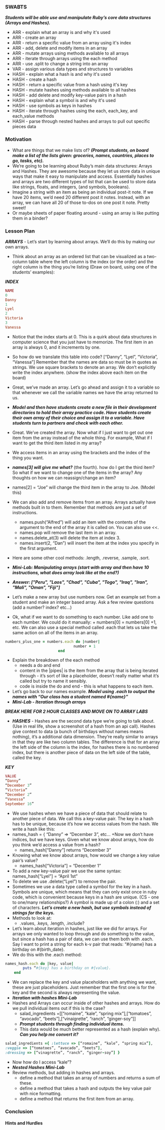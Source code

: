 ### SWABTS
***Students will be able use and manipulate Ruby’s core data structures (Arrays and
Hashes).***

+ ARR - explain what an array is and why it's used
+ ARR - create an array
+ ARR - return a specific value from an array using it's index
+ ARR - add, delete and modify items in an array
+ ARR - mutate arrays using methods available to all arrays
+ ARR - iterate through arrays using the each method
+ ARR - use .split to change a string into an array
+ VAR - assign various data types and structures to variables
+ HASH - explain what a hash is and why it's used
+ HASH - create a hash
+ HASH - return a specific value from a hash using it's key
+ HASH - mutate hashes using methods available to all hashes
+ HASH - add delete and modify key-value pairs in a hash
+ HASH - explain what a symbol is and why it's used
+ HASH - use symbols as keys in hashes
+ HASH - iterate through hashes using the each, each_key, and each_value methods
+ HASH - parse through nested hashes and arrays to pull out specific pieces data

### Motivation
+ What are things that we make lists of? ***(Prompt students, on board make a list of the lists given: groceries, names, countries, places to go, tasks, etc).***
+ We’re going to be learning about Ruby’s main data structures: Arrays and Hashes. They are awesome because they let us store data in unique ways that make it easy to manipulate and access. Essentially hashes and arrays are two different types of list that can be used to store data like strings, floats, and integers, (and symbols, booleans).
+ Imagine a string with an item as being an individual post-it note. If we have 20 items, we’d need 20 different post it notes. Instead, with an array, we can have all 20 of those to-dos on one post it note. Pretty sweet!
+ Or maybe sheets of paper floating around - using an array is like putting them in a binder?

### Lesson Plan 
***ARRAYS*** - Let’s start by learning about arrays. We’ll do this by making our own arrays.

+ Think about an array as an ordered list that can be visualized as a two-column table where the left column is the index (or the order) and the right column is the thing you’re listing (Draw on board, using one of the students’ examples):

***INDEX***

```ruby
NAME
0
Danny
1
Lyel
2
Victoria
3
Vanessa
```

+ Notice that the index starts at 0. This is a quirk about data structures in computer science that you just have to memorize. The first item in an array is always 0, and it increments by one.
+ So how do we translate this table into code?
[“Danny”, “Lyel”, “Victoria”, “Vanessa”]
Remember that the names are data so must be in quotes as strings.
We use square brackets to denote an array.
We don’t explicitly write the index anywhere. (show the index above each item on the board)
+ Great, we’ve made an array. Let’s go ahead and assign it to a variable so that whenever we call the variable names we have the array returned to us.
+ ***Model and then have students create a new file in their development directories to hold their array practice code. Have students create their own array of their choice and assign it to a variable. Have students turn to partners and check with each other.***
+ Great. We’ve created the array. Now what if I just want to get out one item from the array instead of the whole thing. For example, What if I want to get the third item listed in my array?
+ We access items in an array using the brackets and the index of the thing you want.
+ ***names[3] will give me what?*** (the fourth). how do I get the third item?
So what if we want to change one of the items in the array? Any thoughts on how we can reassign/change an item?
+ names[2] = “Joe” will change the third item in the array to Joe. (Model this)
+ We can also add and remove items from an array. Arrays actually have methods built in to them. Remember that methods are just a set of instructions.
	+ names.push(“Alfred”) will add an item with the contents of the argument to the end of the array it is called on. You can also use <<.
	+ names.pop will remove the last item in an array.
	+ names.delete_at(3) will delete the item at index 3.
	+ names.insert(2, “Dan”) will insert the item at the index you specify in the first argument.
+ Here are some other cool methods: .length, .reverse, .sample, .sort.
+ ***Mini-Lab: Manipulating arrays (start with array and then have 10 instructions, what does array look like at the end?)***
+ ***Answer: ["Peru", "Laos", "Chad", "Cuba", "Togo", "Iraq", "Iran", "Mali", "Oman", "Fiji"]*** 

+ Let’s make a new array but use numbers now. Get an example set from a student and make an integer based array. Ask a few review questions (add a number? index? etc…)
+ Ok, what if we want to do something to each number. Like add one to each number. We could do it manually: + numbers[0] = numbers[0] +1, etc. We can also use a special method called .each that lets us take the same action on all of the items in an array.

```ruby
numbers_plus_one = numbers.each do |number|
	    		               number + 1
			            end
```

+ Explain the breakdown of the each method
	+ needs a do and end
	+ content in the |pipes| is the item from the array that is being iterated through - it’s sort of like a placeholder, doesn’t really matter what it’s called but try to name it sensibly.
	+ code is inside the do and end - this is what happens to each item.
+ Let’s go back to our names example. ***Model using .each to output the names with “Our class has a student named #{name}”***
+ ***Mini-Lab - Iteration through arrays***

***BREAK HERE FOR 2 HOUR CLASSES AND MOVE ON TO ARRAY LABS***

+ ***HASHES*** - Hashes are the second data type we’re going to talk about. (Use in real life, show a screenshot of a hash from an api call). Hashes give context to data (a bunch of birthdays without names means nothing), it’s a additional data dimension. They’re really similar to arrays in that they are like two column tables. The difference is that for an array the left side of the column is the index, for hashes there is no numbered index, but there is another piece of data on the left side of the table, called the key.

***KEY***

```ruby
VALUE
“Danny”
“December 3”
“Victoria”
“December 2”
“Vanessa”
September 16”
```

+ We use hashes when we have a piece of data that should relate to another piece of data. We call this a key-value pair. The key in a hash has to be unique, because it’s how we access values from the hash. We write a hash like this:
+ names_hash = { “Danny” => “December 3”, etc…
+Now we don’t have indices, but we have keys. Given what we know about arrays, how do you think we’d access a value from a hash?
	+ names_hash[“Danny”] returns “December 3”
+ Knowing what we know about arrays, how would we change a key value pair’s value?
	+ names_hash[“Victoria”] = “December 1”
+ To add a new key-value pair we use the same syntax:
names_hash[“Lyel”] = “April 1st”
+ To delete we use .delete(“Lyel”) to remove the pair.
+ Sometimes we use a data type called a symbol for the key in a hash. Symbols are unique, which means that they can only exist once in ruby code, which is convenient because keys in a hash are unique. (CS - one to one/many relationships?) A symbol is made up of a colon (:) and a set of characters. ***Let’s create a new hash, but use symbols instead of strings for the keys.***
+ Methods to look at:
	+ .values, .keys, .length, .include?
+ Let’s learn about iteration in hashes, just like we did for arrays. For arrays we only wanted to loop through and do something to the value, but since a hash has a pair of data, we can use them both with .each. Say I want to print a string for each k-v pair that reads: “#{name} has a birthday on #{birth_date}.
+ We do this with the .each method:

```ruby
names_hash.each do |key, value|
		puts “#{key} has a birthday on #{value}.
	end
```

+ We can replace the key and value placeholders with anything we want, these are just placeholders. Just remember that the first one is for the key and the second is always representing the value.
+ ***Iteration with hashes Mini-Lab***
+ Hashes and Arrays can occur inside of other hashes and arrays. How do we pull individual items out if this is the case?
	+ salad_ingredients =[[“romaine”, “kale”, “spring mix”],[“tomatoes”, “avocado”, “beets”],[“vinaigrette”, “ranch”, “ginger-soy”]]
	+ ***Prompt students through finding individual items.***
	+ This data would be much better represented as a hash (explain why). ***Can you help me convert it?***

```ruby
salad_ingredients ={ :lettuce => [“romaine”, “kale”, “spring mix”],
:veggie => [“tomatoes”, “avocado”, “beets”],
:dressing => [“vinagrette”, “ranch”, “ginger-soy”] }
```

+ Now how do I access “kale”?
+ ***Nested Hashes Mini-Lab***
+ Review methods, but adding in hashes and arrays.
	+ define a method that takes an array of numbers and returns a sum of these.
	+ define a method that takes a hash and outputs the key value pair with nice formatting.
	+ define a method that returns the first item from an array.

### Conclusion

#### Hints and Hurdles 